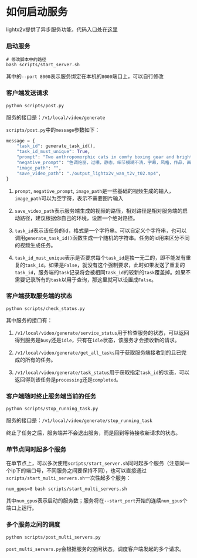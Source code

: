 # 如何启动服务

lightx2v提供了异步服务功能，代码入口处在[这里](https://github.com/ModelTC/lightx2v/blob/main/lightx2v/api_server.py)


### 启动服务

```shell
# 修改脚本中的路径
bash scripts/start_server.sh
```

其中的`--port 8000`表示服务绑定在本机的`8000`端口上，可以自行修改


### 客户端发送请求

```shell
python scripts/post.py
```

服务的接口是：`/v1/local/video/generate`

`scripts/post.py`中的`message`参数如下：

```python
message = {
    "task_id": generate_task_id(),
    "task_id_must_unique": True,
    "prompt": "Two anthropomorphic cats in comfy boxing gear and bright gloves fight intensely on a spotlighted stage.",
    "negative_prompt": "色调艳丽，过曝，静态，细节模糊不清，字幕，风格，作品，画作，画面，静止，整体发灰，最差质量，低质量，JPEG压缩残留，丑陋的，残缺的，多余的手指，画得不好的手部，画得不好的脸部，畸形的，毁容的，形态畸形的肢体，手指融合，静止不动的画面，杂乱的背景，三条腿，背景人很多，倒着走",
    "image_path": "",
    "save_video_path": "./output_lightx2v_wan_t2v_t02.mp4",
}
```

1. `prompt`, `negative_prompt`, `image_path`是一些基础的视频生成的输入，`image_path`可以为空字符，表示不需要图片输入

2. `save_video_path`表示服务端生成的视频的路径，相对路径是相对服务端的启动路径，建议根据你自己的环境，设置一个绝对路径。

3. `task_id`表示该任务的id，格式是一个字符串。可以自定义个字符串，也可以调用`generate_task_id()`函数生成一个随机的字符串。任务的id用来区分不同的视频生成任务。

4. `task_id_must_unique`表示是否要求每个`task_id`是独一无二的，即不能发有重复的`task_id`。如果是`False`，就没有这个强制要求，此时如果发送了重复的`task_id`，服务端的`task`记录将会被相同`task_id`的较新的`task`覆盖掉。如果不需要记录所有的`task`以用于查询，那这里就可以设置成`False`。


### 客户端获取服务端的状态

```shell
python scripts/check_status.py
```

其中服务的接口有：

1. `/v1/local/video/generate/service_status`用于检查服务的状态，可以返回得到服务是`busy`还是`idle`，只有在`idle`状态，该服务才会接收新的请求。

2. `/v1/local/video/generate/get_all_tasks`用于获取服务端接收到的且已完成的所有的任务。

3. `/v1/local/video/generate/task_status`用于获取指定`task_id`的状态，可以返回得到该任务是`processing`还是`completed`。


### 客户端随时终止服务端当前的任务

```shell
python scripts/stop_running_task.py
```

服务的接口是：`/v1/local/video/generate/stop_running_task`

终止了任务之后，服务端并不会退出服务，而是回到等待接收新请求的状态。

### 单节点同时起多个服务

在单节点上，可以多次使用`scripts/start_server.sh`同时起多个服务（注意同一个ip下的端口号，不同服务之间要保持不同），也可以直接通过`scripts/start_multi_servers.sh`一次性起多个服务：

```shell
num_gpus=8 bash scripts/start_multi_servers.sh
```

其中`num_gpus`表示启动的服务数；服务将在`--start_port`开始的连续`num_gpus`个端口上运行。


### 多个服务之间的调度

```shell
python scripts/post_multi_servers.py
```

`post_multi_servers.py`会根据服务的空闲状态，调度客户端发起的多个请求。
